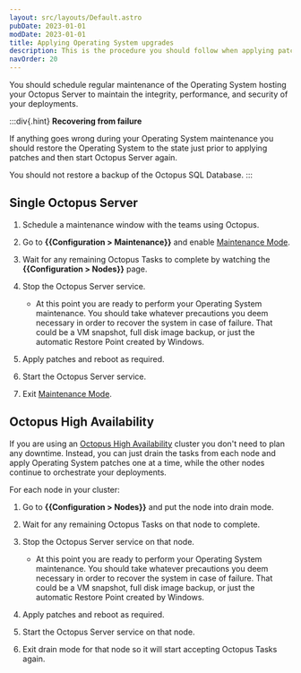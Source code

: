 ```yaml
---
layout: src/layouts/Default.astro
pubDate: 2023-01-01
modDate: 2023-01-01
title: Applying Operating System upgrades
description: This is the procedure you should follow when applying patches to the Operating System where Octopus Server is hosted.
navOrder: 20
---
```


You should schedule regular maintenance of the Operating System hosting your Octopus Server to maintain the integrity, performance, and security of your deployments.

:::div{.hint}
**Recovering from failure**

If anything goes wrong during your Operating System maintenance you should restore the Operating System to the state just prior to applying patches and then start Octopus Server again.

You should not restore a backup of the Octopus SQL Database.
:::

## Single Octopus Server

1. Schedule a maintenance window with the teams using Octopus.
1. Go to **{{Configuration > Maintenance}}** and enable [Maintenance Mode](/docs/administration/managing-infrastructure/maintenance-mode).
1. Wait for any remaining Octopus Tasks to complete by watching the **{{Configuration > Nodes}}** page.
1. Stop the Octopus Server service.

    - At this point you are ready to perform your Operating System maintenance. You should take whatever precautions you deem necessary in order to recover the system in case of failure. That could be a VM snapshot, full disk image backup, or just the automatic Restore Point created by Windows.

1. Apply patches and reboot as required.
1. Start the Octopus Server service.
1. Exit [Maintenance Mode](/docs/administration/managing-infrastructure/maintenance-mode).

## Octopus High Availability

If you are using an [Octopus High Availability](/docs/administration/high-availability) cluster you don't need to plan any downtime. Instead, you can just drain the tasks from each node and apply Operating System patches one at a time, while the other nodes continue to orchestrate your deployments.

For each node in your cluster:

1. Go to **{{Configuration > Nodes}}** and put the node into drain mode.
1. Wait for any remaining Octopus Tasks on that node to complete.
1. Stop the Octopus Server service on that node.

    - At this point you are ready to perform your Operating System maintenance. You should take whatever precautions you deem necessary in order to recover the system in case of failure. That could be a VM snapshot, full disk image backup, or just the automatic Restore Point created by Windows.

1. Apply patches and reboot as required.
1. Start the Octopus Server service on that node.
1. Exit drain mode for that node so it will start accepting Octopus Tasks again.
